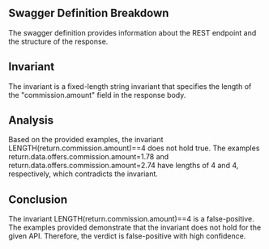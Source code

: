 ## Swagger Definition Breakdown
The swagger definition provides information about the REST endpoint and the structure of the response.

## Invariant
The invariant is a fixed-length string invariant that specifies the length of the "commission.amount" field in the response body.

## Analysis
Based on the provided examples, the invariant LENGTH(return.commission.amount)==4 does not hold true. The examples return.data.offers.commission.amount=1.78 and return.data.offers.commission.amount=2.74 have lengths of 4 and 4, respectively, which contradicts the invariant.

## Conclusion
The invariant LENGTH(return.commission.amount)==4 is a false-positive. The examples provided demonstrate that the invariant does not hold for the given API. Therefore, the verdict is false-positive with high confidence.
